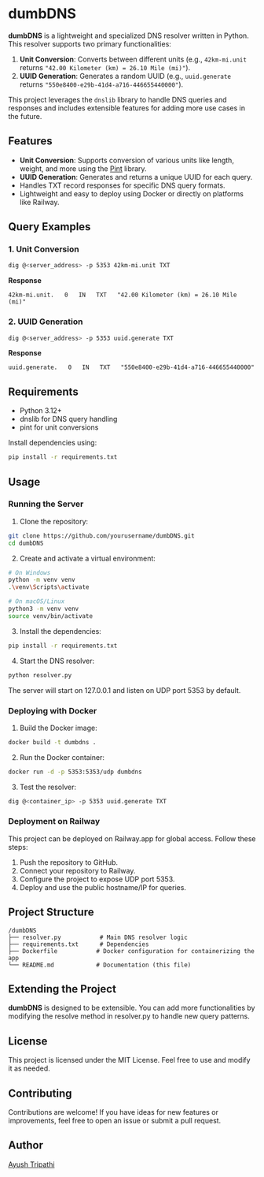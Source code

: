 # dumbDNS

**dumbDNS** is a lightweight and specialized DNS resolver written in Python. This resolver supports two primary functionalities:

1. **Unit Conversion**: Converts between different units (e.g., `42km-mi.unit` returns `"42.00 Kilometer (km) = 26.10 Mile (mi)"`).
2. **UUID Generation**: Generates a random UUID (e.g., `uuid.generate` returns `"550e8400-e29b-41d4-a716-446655440000"`).

This project leverages the `dnslib` library to handle DNS queries and responses and includes extensible features for adding more use cases in the future.

## Features

- **Unit Conversion**: Supports conversion of various units like length, weight, and more using the [Pint](https://pint.readthedocs.io/) library.
- **UUID Generation**: Generates and returns a unique UUID for each query.
- Handles TXT record responses for specific DNS query formats.
- Lightweight and easy to deploy using Docker or directly on platforms like Railway.

## Query Examples

### 1. Unit Conversion

```bash
dig @<server_address> -p 5353 42km-mi.unit TXT
```

**Response**
```
42km-mi.unit.   0   IN   TXT   "42.00 Kilometer (km) = 26.10 Mile (mi)"
```

### 2. UUID Generation

```bash
dig @<server_address> -p 5353 uuid.generate TXT
```

**Response**
```
uuid.generate.   0   IN   TXT   "550e8400-e29b-41d4-a716-446655440000"
```

## Requirements
- Python 3.12+
- dnslib for DNS query handling
- pint for unit conversions

Install dependencies using:
```bash
pip install -r requirements.txt
```

## Usage

### Running the Server
1. Clone the repository:
```bash
git clone https://github.com/yourusername/dumbDNS.git
cd dumbDNS
```

2. Create and activate a virtual environment:
```bash
# On Windows
python -m venv venv
.\venv\Scripts\activate

# On macOS/Linux
python3 -m venv venv
source venv/bin/activate
```

3. Install the dependencies:
```bash
pip install -r requirements.txt
```

4. Start the DNS resolver:
```bash
python resolver.py
```

The server will start on 127.0.0.1 and listen on UDP port 5353 by default.

### Deploying with Docker
1. Build the Docker image:
```bash
docker build -t dumbdns .
```

2. Run the Docker container:
```bash
docker run -d -p 5353:5353/udp dumbdns
```

3. Test the resolver:
```bash
dig @<container_ip> -p 5353 uuid.generate TXT
```

### Deployment on Railway

This project can be deployed on Railway.app for global access. Follow these steps:
1. Push the repository to GitHub.
2. Connect your repository to Railway.
3. Configure the project to expose UDP port 5353.
4. Deploy and use the public hostname/IP for queries.

## Project Structure
```
/dumbDNS
├── resolver.py           # Main DNS resolver logic
├── requirements.txt      # Dependencies
├── Dockerfile           # Docker configuration for containerizing the app
└── README.md            # Documentation (this file)
```

## Extending the Project

**dumbDNS** is designed to be extensible. You can add more functionalities by modifying the resolve method in resolver.py to handle new query patterns.

## License

This project is licensed under the MIT License. Feel free to use and modify it as needed.

## Contributing

Contributions are welcome! If you have ideas for new features or improvements, feel free to open an issue or submit a pull request.

## Author

[Ayush Tripathi](https://github.com/AyushTripathi07)